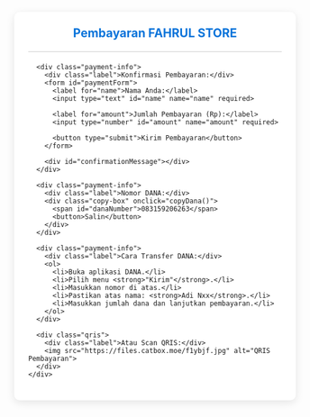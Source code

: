 <!DOCTYPE html>
<html lang="id">
<head>
  <meta charset="UTF-8" />
  <meta name="viewport" content="width=device-width, initial-scale=1.0"/>
  <title>Halaman Pembayaran FAHRUL STORE</title>
  <style>
    :root {
      --primary-color: #0a74da;
      --primary-dark: #095ab0;
      --bg-light: #ffffff;
      --bg-dark: #1e1e1e;
      --text-light: #333;
      --text-dark: #eee;
    }

    body {
      font-family: 'Segoe UI', Tahoma, Geneva, Verdana, sans-serif;
      background: linear-gradient(45deg, rgb(255, 0, 150), rgb(0, 204, 255), rgb(102, 255, 0), rgb(255, 255, 0));
      background-size: 400% 400%;
      animation: gradient 10s ease infinite;
      color: var(--text-light);
      padding: 20px;
      margin: 0;
      min-height: 100vh;
      box-sizing: border-box;
    }

    .main-container {
      max-width: 500px;
      margin: 0 auto;
    }

    @keyframes gradient {
      0% { background-position: 0% 50%; }
      50% { background-position: 100% 50%; }
      100% { background-position: 0% 50%; }
    }

    .container {
      background: var(--bg-light);
      border-radius: 10px;
      padding: 25px;
      box-shadow: 0 4px 15px rgba(0,0,0,0.1);
      margin-bottom: 20px;
    }

    @media (prefers-color-scheme: dark) {
      body {
        color: var(--text-dark);
      }

      .container {
        background: #2a2a2a;
        box-shadow: 0 0 10px rgba(255, 255, 255, 0.05);
      }

      .copy-box {
        background: #333;
      }

      .copy-box:hover {
        background: #444;
      }
      
      #confirmationMessage {
        background: #333;
        border-left-color: var(--primary-dark);
      }
    }

    h2 {
      text-align: center;
      color: var(--primary-color);
      font-weight: bold;
      margin-top: 0;
    }

    .payment-info {
      margin: 20px 0;
    }

    .label {
      font-weight: bold;
      margin-bottom: 6px;
      display: block;
    }

    .copy-box {
      display: flex;
      justify-content: space-between;
      align-items: center;
      background: #eee;
      padding: 10px 15px;
      border-radius: 6px;
      cursor: pointer;
      margin: 10px 0;
    }

    .copy-box:hover {
      background: #ddd;
    }

    .qris {
      text-align: center;
      margin: 20px 0;
    }

    .qris img {
      max-width: 100%;
      height: auto;
      border: 10px solid #ccc;
      border-radius: 6px;
      box-sizing: border-box;
    }

    button {
      padding: 10px 20px;
      background: var(--primary-color);
      color: white;
      border: none;
      border-radius: 6px;
      cursor: pointer;
      transition: background 0.2s;
      font-weight: bold;
    }

    button:hover {
      background: var(--primary-dark);
    }

    input[type="text"],
    input[type="number"] {
      width: 100%;
      padding: 10px;
      margin: 8px 0 16px;
      border: 1px solid #ccc;
      border-radius: 6px;
      box-sizing: border-box;
      font-size: 16px;
    }

    ol {
      padding-left: 20px;
      line-height: 1.6;
    }

    ol li {
      margin-bottom: 8px;
    }

    #confirmationMessage {
      margin-top: 20px;
      padding: 15px;
      border-left: 4px solid var(--primary-color);
      background: #f0f8ff;
      border-radius: 6px;
      line-height: 1.6;
    }
    
    hr {
      border: none;
      height: 1px;
      background-color: #ccc;
      margin: 20px 0;
    }
    
    .copy-box button {
      margin: 0;
      padding: 5px 10px;
      font-size: 14px;
    }
  </style>
</head>
<body>
  <div class="main-container">
    <div class="container">
      <h2>Pembayaran FAHRUL STORE</h2>
      <hr>

      <div class="payment-info">
        <div class="label">Konfirmasi Pembayaran:</div>
        <form id="paymentForm">
          <label for="name">Nama Anda:</label>
          <input type="text" id="name" name="name" required>

          <label for="amount">Jumlah Pembayaran (Rp):</label>
          <input type="number" id="amount" name="amount" required>

          <button type="submit">Kirim Pembayaran</button>
        </form>

        <div id="confirmationMessage"></div>
      </div>

      <div class="payment-info">
        <div class="label">Nomor DANA:</div>
        <div class="copy-box" onclick="copyDana()">
          <span id="danaNumber">083159206263</span>
          <button>Salin</button>
        </div>
      </div>

      <div class="payment-info">
        <div class="label">Cara Transfer DANA:</div>
        <ol>
          <li>Buka aplikasi DANA.</li>
          <li>Pilih menu <strong>"Kirim"</strong>.</li>
          <li>Masukkan nomor di atas.</li>
          <li>Pastikan atas nama: <strong>Adi Nxx</strong>.</li>
          <li>Masukkan jumlah dana dan lanjutkan pembayaran.</li>
        </ol>
      </div>

      <div class="qris">
        <div class="label">Atau Scan QRIS:</div>
        <img src="https://files.catbox.moe/f1ybjf.jpg" alt="QRIS Pembayaran">
      </div>
    </div>
  </div>

  <script>
    function copyDana() {
      const danaNumber = document.getElementById("danaNumber").textContent;
      navigator.clipboard.writeText(danaNumber).then(() => {
        alert("Nomor DANA berhasil disalin!");
      }).catch(err => {
        console.error('Gagal menyalin teks: ', err);
      });
    }

    document.getElementById("paymentForm").addEventListener("submit", function (e) {
      e.preventDefault();

      const name = document.getElementById("name").value.trim();
      const amount = document.getElementById("amount").value.trim();

      if (!name || !amount) {
        alert("Harap isi semua field yang diperlukan!");
        return;
      }

      const message = ` 
        <strong>Terima kasih, ${name}!</strong><br>
        Kami telah menerima konfirmasi pembayaran sebesar <strong>Rp ${parseInt(amount).toLocaleString('id-ID')}</strong>.<br>
        Tolong kirim bukti transfer ke Fahrul Store.`;

      document.getElementById("confirmationMessage").innerHTML = message;

      // Simpan data ke localStorage
      const paymentData = { 
        name: name, 
        amount: amount,
        date: new Date().toLocaleString()
      };
      localStorage.setItem("paymentData", JSON.stringify(paymentData));
      
      // Reset form
      document.getElementById("paymentForm").reset();
    });
  </script>
</body>
</html>
